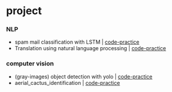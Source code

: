 # project

### NLP
- spam mail classification with LSTM | [code-practice](https://github.com/rbdus0715/one-week-one-project/blob/main/code-practice/spam%20mail%20classification%20with%20LSTM.ipynb)
- Translation using natural language processing | [code-practice](https://github.com/rbdus0715/one-week-one-project/blob/main/code-practice/Translation%20using%20natural%20language%20processing.ipynb)

### computer vision
- (gray-images) object detection  with yolo | [code-practice]()
- aerial_cactus_identification | [code-practice](https://github.com/rbdus0715/project/blob/main/code-practice/aerial_cactus_identification.ipynb)
